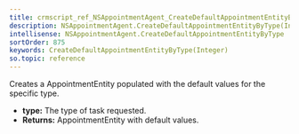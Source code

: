 ```yaml
---
title: crmscript_ref_NSAppointmentAgent_CreateDefaultAppointmentEntityByType_Integer_p_0
description: NSAppointmentAgent.CreateDefaultAppointmentEntityByType(Integer p_0)
intellisense: NSAppointmentAgent.CreateDefaultAppointmentEntityByType
sortOrder: 875
keywords: CreateDefaultAppointmentEntityByType(Integer)
so.topic: reference
---
```



Creates a AppointmentEntity populated with the default values for the specific type.



* **type:** The type of task requested.
* **Returns:** AppointmentEntity with default values.


